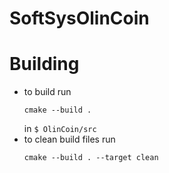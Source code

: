 # SoftSysOlinCoin

# Building

- to build run
  ```console
  cmake --build . 
  ```
  in ```$ OlinCoin/src ```
- to clean build files run 
  ```console 
  cmake --build . --target clean 
  ```
